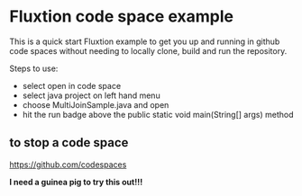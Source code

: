 # Fluxtion code space example

This is a quick start Fluxtion example to get you up and running in github code spaces without needing to locally clone,
build and run the repository.

Steps to use:

* select open in code space
* select java project on left hand menu
* choose MultiJoinSample.java and open
* hit the run badge above the public static void main(String[] args) method

## to stop a code space

https://github.com/codespaces

**I need a guinea pig to try this out!!!**